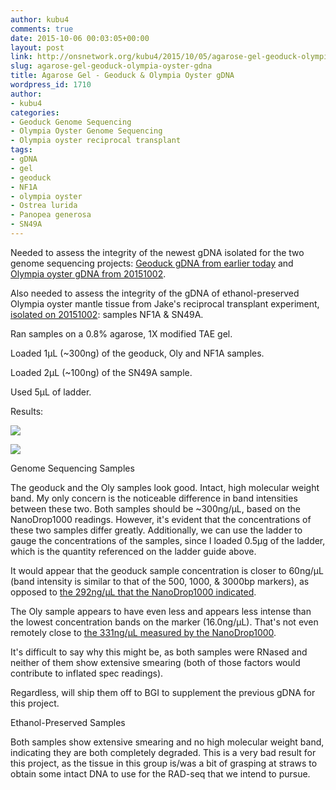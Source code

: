 ```yaml
---
author: kubu4
comments: true
date: 2015-10-06 00:03:05+00:00
layout: post
link: http://onsnetwork.org/kubu4/2015/10/05/agarose-gel-geoduck-olympia-oyster-gdna/
slug: agarose-gel-geoduck-olympia-oyster-gdna
title: Agarose Gel - Geoduck & Olympia Oyster gDNA
wordpress_id: 1710
author:
- kubu4
categories:
- Geoduck Genome Sequencing
- Olympia Oyster Genome Sequencing
- Olympia oyster reciprocal transplant
tags:
- gDNA
- gel
- geoduck
- NF1A
- olympia oyster
- Ostrea lurida
- Panopea generosa
- SN49A
---
```


Needed to assess the integrity of the newest gDNA isolated for the two genome sequencing projects: [Geoduck gDNA from earlier today](http://onsnetwork.org/kubu4/2015/10/05/dna-quantification-pooled-geoduck-gdna/) and [Olympia oyster gDNA from 20151002](http://onsnetwork.org/kubu4/2015/10/02/dna-isolation-geoduck-olympia-oyster/).

Also needed to assess the integrity of the gDNA of ethanol-preserved Olympia oyster mantle tissue from Jake's reciprocal transplant experiment, [isolated on 20151002](http://onsnetwork.org/kubu4/2015/10/02/dna-isolation-geoduck-olympia-oyster/): samples NF1A & SN49A.

Ran samples on a 0.8% agarose, 1X modified TAE gel.

Loaded 1μL (~300ng) of the geoduck, Oly and NF1A samples.

Loaded 2μL (~100ng) of the SN49A sample.

Used 5μL of ladder.

Results:

[![](https://raw.githubusercontent.com/sr320/LabDocs/master/protocols/Commercial_Protocols/ThermoFisher_OgeneRuler_DNA_Ladder_Mix_F100439.jpg)](https://raw.githubusercontent.com/sr320/LabDocs/master/protocols/Commercial_Protocols/ThermoFisher_OgeneRuler_DNA_Ladder_Mix_F100439.jpg)

[![](http://eagle.fish.washington.edu/Arabidopsis/20151005_gDNA_gel_annotated.jpg)](http://eagle.fish.washington.edu/Arabidopsis/20151005_gDNA_gel_annotated.jpg)



Genome Sequencing Samples

The geoduck and the Oly samples look good. Intact, high molecular weight band. My only concern is the noticeable difference in band intensities between these two. Both samples should be ~300ng/μL, based on the NanoDrop1000 readings. However, it's evident that the concentrations of these two samples differ greatly. Additionally, we can use the ladder to gauge the concentrations of the samples, since I loaded 0.5μg of the ladder, which is the quantity referenced on the ladder guide above.

It would appear that the geoduck sample concentration is closer to 60ng/μL (band intensity is similar to that of the 500, 1000, & 3000bp markers), as opposed to [the 292ng/μL that the NanoDrop1000 indicated](http://onsnetwork.org/kubu4/2015/10/05/dna-quantification-pooled-geoduck-gdna/).

The Oly sample appears to have even less and appears less intense than the lowest concentration bands on the marker (16.0ng/μL). That's not even remotely close to [the 331ng/μL measured by the NanoDrop1000](http://onsnetwork.org/kubu4/2015/10/02/dna-isolation-geoduck-olympia-oyster/).

It's difficult to say why this might be, as both samples were RNased and neither of them show extensive smearing (both of those factors would contribute to inflated spec readings).

Regardless, will ship them off to BGI to supplement the previous gDNA for this project.

Ethanol-Preserved Samples

Both samples show extensive smearing and no high molecular weight band, indicating they are both completely degraded. This is a very bad result for this project, as the tissue in this group is/was a bit of grasping at straws to obtain some intact DNA to use for the RAD-seq that we intend to pursue.

